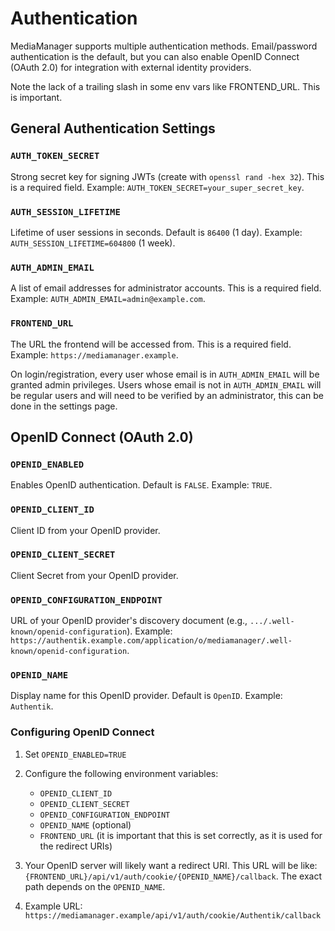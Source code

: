 # Authentication

MediaManager supports multiple authentication methods. Email/password authentication is the default, but you can also
enable OpenID Connect (OAuth 2.0) for integration with external identity providers.

<note>
   Note the lack of a trailing slash in some env vars like FRONTEND_URL. This is important.
</note>

## General Authentication Settings

### `AUTH_TOKEN_SECRET`

Strong secret key for signing JWTs (create with `openssl rand -hex 32`). This is a required field. Example:
`AUTH_TOKEN_SECRET=your_super_secret_key`.

### `AUTH_SESSION_LIFETIME`

Lifetime of user sessions in seconds. Default is `86400` (1 day). Example: `AUTH_SESSION_LIFETIME=604800` (1 week).

### `AUTH_ADMIN_EMAIL`

A list of email addresses for administrator accounts. This is a required field. Example:
`AUTH_ADMIN_EMAIL=admin@example.com`.

### `FRONTEND_URL`

The URL the frontend will be accessed from. This is a required field. Example: `https://mediamanager.example`.

<note>
On login/registration, every user whose email is in <code>AUTH_ADMIN_EMAIL</code> will be granted admin privileges.
Users whose email is not in <code>AUTH_ADMIN_EMAIL</code> will be regular users and will need to be verified by an administrator,
this can be done in the settings page.
</note>
<tip>
    <include from="notes.topic" element-id="list-format"/>
</tip>

## OpenID Connect (OAuth 2.0)

### `OPENID_ENABLED`

Enables OpenID authentication. Default is `FALSE`. Example: `TRUE`.

### `OPENID_CLIENT_ID`

Client ID from your OpenID provider.

### `OPENID_CLIENT_SECRET`

Client Secret from your OpenID provider.

### `OPENID_CONFIGURATION_ENDPOINT`

URL of your OpenID provider's discovery document (e.g., `.../.well-known/openid-configuration`). Example:
`https://authentik.example.com/application/o/mediamanager/.well-known/openid-configuration`.

### `OPENID_NAME`

Display name for this OpenID provider. Default is `OpenID`. Example: `Authentik`.

### Configuring OpenID Connect

1. Set `OPENID_ENABLED=TRUE`
2. Configure the following environment variables:
    * `OPENID_CLIENT_ID`
    * `OPENID_CLIENT_SECRET`
    * `OPENID_CONFIGURATION_ENDPOINT`
    * `OPENID_NAME` (optional)
    * `FRONTEND_URL` (it is important that this is set correctly, as it is used for the redirect URIs)
3. Your OpenID server will likely want a redirect URI. This URL will be like:
   `{FRONTEND_URL}/api/v1/auth/cookie/{OPENID_NAME}/callback`. The exact path depends on the `OPENID_NAME`.

4. Example URL: `https://mediamanager.example/api/v1/auth/cookie/Authentik/callback`

